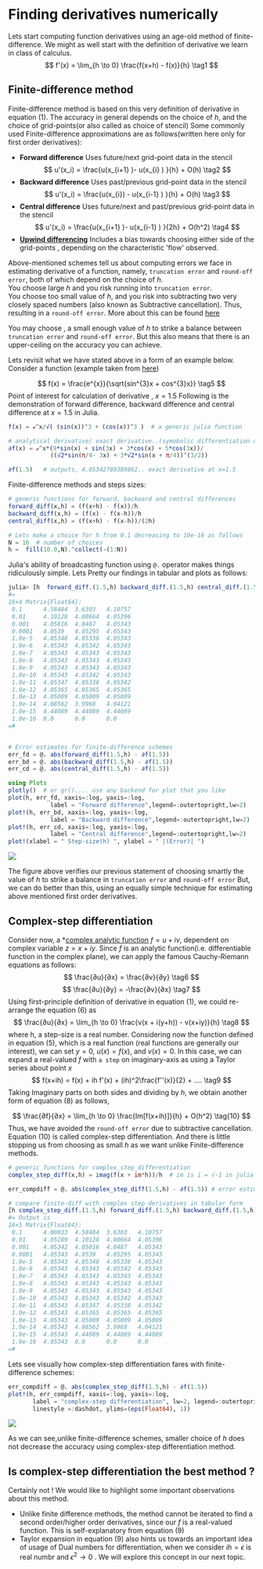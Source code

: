 # Finding derivatives numerically

Lets start computing function derivatives using an age-old method of finite-difference. We might as well start with the definition of derivative we learn in class of calculus. 
$$
	f'(x) = \lim_{h \to 0} \frac{f(x+h) - f(x)}{h}   \tag1
$$
## Finite-difference method
Finite-difference method is based on this very definition of derivative in equation $(1)$. The accuracy in general depends on the choice of $h$, and the choice of grid-points(or also called as choice of stencil)
Some commonly used Finite-difference approximations are as follows(written here only for first order derivatives):
- **Forward difference** 
Uses future/next grid-point data in the stencil
$$
			u'(x_i) = \frac{u(x_{i+1} )- u(x_{i} )	}{h} + O(h)  \tag2
$$
- **Backward difference**
Uses past/previous grid-point data in the stencil
$$
			u'(x_i) = \frac{u(x_{i}) - u(x_{i-1} )	}{h} + O(h)  \tag3
$$
- **Central difference**
Uses future/next and past/previous grid-point data in the stencil
$$
			u'(x_i) = \frac{u(x_{i+1} )- u(x_{i-1} )	}{2h} + O(h^2)  \tag4
$$
- **[Upwind differencing](https://en.wikipedia.org/wiki/Upwind_scheme)** Includes a bias towards choosing either side of the grid-points , depending on the characteristic 'flow' observed.

Above-mentioned schemes tell us about computing errors we face in estimating derivative of a function, namely, `truncation error` and `round-off error`, both of which depend on the choice of $h$.</br>
You choose large $h$ and you risk running into `truncation error`.</br>
You choose too small value of $h$, and you risk into subtracting two very closely spaced numbers (also known as Subtractive cancellation). Thus, resulting in a `round-off error`. More about this can be found [here](https://en.wikipedia.org/wiki/Round-off_error#Roundoff_error_caused_by_floating-point_arithmetic)


You may choose , a small enough value of $h$ to strike a balance between `truncation error` and `round-off error`. But this also means that there is an upper-ceiling on the accuracy you can achieve.

Lets revisit what we have stated above in a form of an example below.
Consider a function (example taken from [here](https://hal.archives-ouvertes.fr/hal-01483287/document)) 

$$
	f(x) = \frac{e^{x}}{\sqrt{sin^{3}x + cos^{3}x}}   \tag5
$$
Point of interest for calculation of derivative , $x = 1.5$
Following is the demonstration of forward difference, backward difference and central difference at $x=  1.5$ in Julia.

```julia
f(x) = ℯ^x/√( (sin(x))^3 + (cos(x))^3 )  # a generic julia function

# analytical derivative/ exact derivative..(symobolic differentiation or manual way)
∂f(x) = ℯ^x*(9*sin(x) + sin(3x) + 3*cos(x) + 5*cos(3x))/
            ((√2*sin(π/4- 3x) + 3*√2*sin(x + π/4))^(3/2))

∂f(1.5)   # outputs, 4.05342789389862.. exact derivative at x=1.5
```


Finite-difference methods and steps sizes:
```julia  
# generic functions for forward, backward and central differences
forward_diff(x,h) = (f(x+h) - f(x))/h 
backward_diff(x,h) = (f(x) - f(x-h))/h
central_diff(x,h) = (f(x+h) - f(x-h))/(2h)

# Lets make a choice for h from 0.1 decreasing to 10e-16 as follows
N = 16  # number of choices
h =  fill(10.0,N).^collect(-(1:N))
```
Julia's ability of broadcasting function using `@.` operator makes things ridiculously simple. Lets Pretty our findings in tabular and plots as follows:
```julia
julia> [h  forward_diff.(1.5,h) backward_diff.(1.5,h) central_diff.(1.5,h)]
#=
16×4 Matrix{Float64}:
 0.1      4.58484  3.6303   4.10757
 0.01     4.10128  4.00664  4.05396
 0.001    4.05816  4.0487   4.05343
 0.0001   4.0539   4.05295  4.05343
 1.0e-5   4.05348  4.05338  4.05343
 1.0e-6   4.05343  4.05342  4.05343
 1.0e-7   4.05343  4.05343  4.05343
 1.0e-8   4.05343  4.05343  4.05343
 1.0e-9   4.05343  4.05343  4.05343
 1.0e-10  4.05343  4.05342  4.05343
 1.0e-11  4.05347  4.05338  4.05342
 1.0e-12  4.05365  4.05365  4.05365
 1.0e-13  4.05009  4.05009  4.05009
 1.0e-14  4.08562  3.9968   4.04121
 1.0e-15  4.44089  4.44089  4.44089
 1.0e-16  0.0      0.0      0.0
=#


# Error estimates for finite-difference schemes
err_fd = @. abs(forward_diff(1.5,h) - ∂f(1.5))
err_bd = @. abs(backward_diff(1.5,h) - ∂f(1.5))
err_cd = @. abs(central_diff(1.5,h) - ∂f(1.5))

using Plots
plotly()  # or gr().... use any backend for plot that you like
plot(h, err_fd, xaxis=:log, yaxis=:log, 
            label = "Forward difference",legend=:outertopright,lw=2)
plot!(h, err_bd, xaxis=:log, yaxis=:log, 
            label = "Backward difference",legend=:outertopright,lw=2)
plot!(h, err_cd, xaxis=:log, yaxis=:log, 
            label = "Central difference",legend=:outertopright,lw=2)
plot!(xlabel = " Step-size(h) ", ylabel = " |(Error)| ")
```
![](https://github.com/yewalenikhil65/Numerical-methods-HPC-aspects/blob/master/assets/finite_diff.png)</br>

The figure above verifies our previous statement of choosing smartly the value of $h$ to strike a balance in `truncation error` and `round-off error`
But, we can do better than this, using an equally simple technique for estimating above mentioned first order derivatives.

## Complex-step differentiation
Consider now, a *[complex analytic function](https://en.wikipedia.org/wiki/Analytic_function) $f = u + i v$, dependent on complex variable $z= x+iy$. Since $f$ is an analytic function(i.e.  differentiable function in the complex plane), we can apply the famous Cauchy-Riemann equations as follows:
$$
	\frac{∂u}{∂x} = \frac{∂v}{∂y}	\tag6
$$
$$
		\frac{∂u}{∂y} = -\frac{∂v}{∂x}	  \tag7
$$
Using first-principle definition of derivative in equation $(1)$, we could re-arrange the equation $(6)$ as
$$
	\frac{∂u}{∂x} = \lim_{h \to 0} \frac{v(x + i(y+h)) - v(x+iy)}{h}  \tag8
$$
where h, a step-size is a real number. Considering now the function defined in equation $(5)$, which is a real function (real functions are generally our interest), we can set $y=0$, $u(x) = f(x)$, and $v(x) = 0$.
In this case, we can expand a real-valued $f$ with `a step` on imaginary-axis as using a Taylor series about point $x$
$$
f(x+ih) = f(x) + ih f'(x) + (ih)^2\frac{f''(x)}{2} + ....    \tag9
$$
Taking Imaginary parts on both sides and dividing by $h$, we obtain another form of equation $(8)$ as follows,

$$
	\frac{∂f}{∂x} = \lim_{h \to 0} \frac{Im[f(x+ih)]}{h} + O(h^2)      \tag{10}
$$
Thus, we have avoided the `round-off error` due to subtractive cancellation. Equation $(10)$ is called complex-step differentiation. 
And there is little stopping us from choosing as small $h$ as we want unlike Finite-difference methods.

```julia
# generic functions for complex_step_differentiation
complex_step_diff(x,h) = imag(f(x + im*h))/h  # im is i = √-1 in julia

err_compdiff = @. abs(complex_step_diff(1.5,h) - ∂f(1.5)) # error estimate

# compare finite-diff with complex step derivatives in tabular form
[h complex_step_diff.(1.5,h) forward_diff.(1.5,h) backward_diff.(1.5,h) central_diff.(1.5,h)]
#= Output is
16×5 Matrix{Float64}:
 0.1      4.00033  4.58484  3.6303   4.10757
 0.01     4.05289  4.10128  4.00664  4.05396
 0.001    4.05342  4.05816  4.0487   4.05343
 0.0001   4.05343  4.0539   4.05295  4.05343
 1.0e-5   4.05343  4.05348  4.05338  4.05343
 1.0e-6   4.05343  4.05343  4.05342  4.05343
 1.0e-7   4.05343  4.05343  4.05343  4.05343
 1.0e-8   4.05343  4.05343  4.05343  4.05343
 1.0e-9   4.05343  4.05343  4.05343  4.05343
 1.0e-10  4.05343  4.05343  4.05342  4.05343
 1.0e-11  4.05343  4.05347  4.05338  4.05342
 1.0e-12  4.05343  4.05365  4.05365  4.05365
 1.0e-13  4.05343  4.05009  4.05009  4.05009
 1.0e-14  4.05343  4.08562  3.9968   4.04121
 1.0e-15  4.05343  4.44089  4.44089  4.44089
 1.0e-16  4.05343  0.0      0.0      0.0
=#

```
Lets see visually how complex-step differentiation fares with finite-difference schemes:

```julia
err_compdiff = @. abs(complex_step_diff(1.5,h) - ∂f(1.5))
plot!(h, err_compdiff, xaxis=:log, yaxis=:log,
       label = "complex-step differentiation", lw=2, legend=:outertopright,
       linestyle =:dashdot, ylims=(eps(Float64), 1))

```
![](https://github.com/yewalenikhil65/Numerical-methods-HPC-aspects/blob/master/assets/complex_step.png)</br>

As we can see,unlike finite-difference schemes, smaller choice of $h$ does not decrease the accuracy using complex-step differentiation method.

## Is complex-step differentiation the best method ?
Certainly not ! We would like to highlight some important observations about this method.
- Unlike finite difference methods, the method cannot be iterated to find a second order/higher order derivatives, since our $f$ is a real-valued function. This is self-explanatory from equation $(9)$
- Taylor expansion in equation $(9)$ also hints us towards an important idea of usage of Dual numbers for differentiation, when we consider $i h = \epsilon$ is real numbr and  $\epsilon^2 \to 0$ . We will explore this concept in our next topic.
